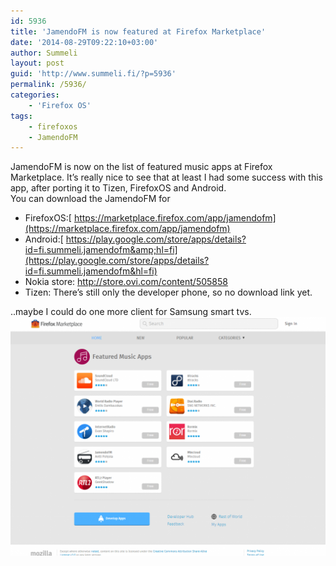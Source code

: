 ```yaml
---
id: 5936
title: 'JamendoFM is now featured at Firefox Marketplace'
date: '2014-08-29T09:22:10+03:00'
author: Summeli
layout: post
guid: 'http://www.summeli.fi/?p=5936'
permalink: /5936/
categories:
    - 'Firefox OS'
tags:
    - firefoxos
    - JamendoFM
---
```


JamendoFM is now on the list of featured music apps at Firefox Marketplace. It’s really nice to see that at least I had some success with this app, after porting it to Tizen, FirefoxOS and Android.  
You can download the JamendoFM for

- FirefoxOS:[ https://marketplace.firefox.com/app/jamendofm](https://marketplace.firefox.com/app/jamendofm)
- Android:[ https://play.google.com/store/apps/details?id=fi.summeli.jamendofm&amp;hl=fi](https://play.google.com/store/apps/details?id=fi.summeli.jamendofm&hl=fi)
- Nokia store: <http://store.ovi.com/content/505858>
- Tizen: There’s still only the developer phone, so no download link yet.

..maybe I could do one more client for Samsung smart tvs.  
[![FirefoxFeatured](/jekyll-export/wp-content/uploads/2014/08/FirefoxFeatured-1024x776.png)](/jekyll-export/wp-content/uploads/2014/08/FirefoxFeatured.png)